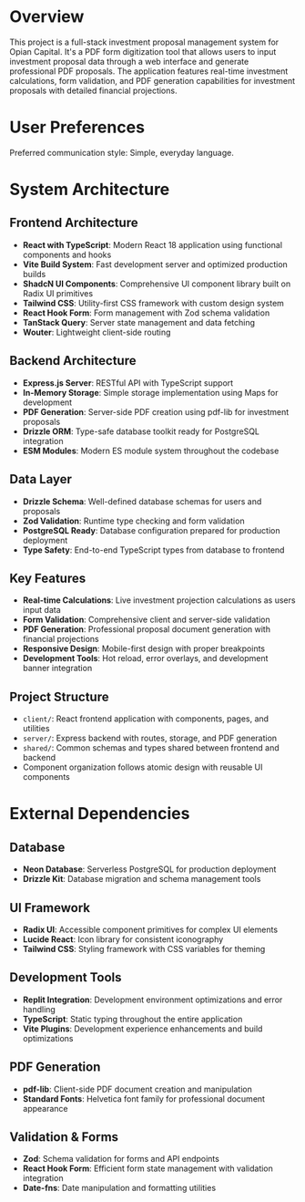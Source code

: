 # Overview

This project is a full-stack investment proposal management system for Opian Capital. It's a PDF form digitization tool that allows users to input investment proposal data through a web interface and generate professional PDF proposals. The application features real-time investment calculations, form validation, and PDF generation capabilities for investment proposals with detailed financial projections.

# User Preferences

Preferred communication style: Simple, everyday language.

# System Architecture

## Frontend Architecture
- **React with TypeScript**: Modern React 18 application using functional components and hooks
- **Vite Build System**: Fast development server and optimized production builds
- **ShadcN UI Components**: Comprehensive UI component library built on Radix UI primitives
- **Tailwind CSS**: Utility-first CSS framework with custom design system
- **React Hook Form**: Form management with Zod schema validation
- **TanStack Query**: Server state management and data fetching
- **Wouter**: Lightweight client-side routing

## Backend Architecture
- **Express.js Server**: RESTful API with TypeScript support
- **In-Memory Storage**: Simple storage implementation using Maps for development
- **PDF Generation**: Server-side PDF creation using pdf-lib for investment proposals
- **Drizzle ORM**: Type-safe database toolkit ready for PostgreSQL integration
- **ESM Modules**: Modern ES module system throughout the codebase

## Data Layer
- **Drizzle Schema**: Well-defined database schemas for users and proposals
- **Zod Validation**: Runtime type checking and form validation
- **PostgreSQL Ready**: Database configuration prepared for production deployment
- **Type Safety**: End-to-end TypeScript types from database to frontend

## Key Features
- **Real-time Calculations**: Live investment projection calculations as users input data
- **Form Validation**: Comprehensive client and server-side validation
- **PDF Generation**: Professional proposal document generation with financial projections
- **Responsive Design**: Mobile-first design with proper breakpoints
- **Development Tools**: Hot reload, error overlays, and development banner integration

## Project Structure
- `client/`: React frontend application with components, pages, and utilities
- `server/`: Express backend with routes, storage, and PDF generation
- `shared/`: Common schemas and types shared between frontend and backend
- Component organization follows atomic design with reusable UI components

# External Dependencies

## Database
- **Neon Database**: Serverless PostgreSQL for production deployment
- **Drizzle Kit**: Database migration and schema management tools

## UI Framework
- **Radix UI**: Accessible component primitives for complex UI elements
- **Lucide React**: Icon library for consistent iconography
- **Tailwind CSS**: Styling framework with CSS variables for theming

## Development Tools
- **Replit Integration**: Development environment optimizations and error handling
- **TypeScript**: Static typing throughout the entire application
- **Vite Plugins**: Development experience enhancements and build optimizations

## PDF Generation
- **pdf-lib**: Client-side PDF document creation and manipulation
- **Standard Fonts**: Helvetica font family for professional document appearance

## Validation & Forms
- **Zod**: Schema validation for forms and API endpoints
- **React Hook Form**: Efficient form state management with validation integration
- **Date-fns**: Date manipulation and formatting utilities